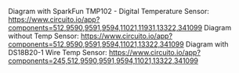 Diagram with SparkFun TMP102 - Digital Temperature Sensor:
https://www.circuito.io/app?components=512,9590,9591,9594,11021,11931,13322,341099
Diagram without Temp Sensor:
https://www.circuito.io/app?components=512,9590,9591,9594,11021,13322,341099
Diagram with DS18B20-1 Wire Temp Sensor:
https://www.circuito.io/app?components=245,512,9590,9591,9594,11021,13322,341099
